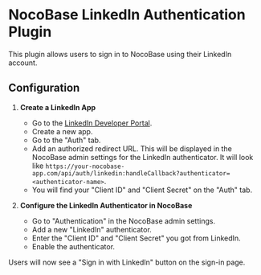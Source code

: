 # NocoBase LinkedIn Authentication Plugin

This plugin allows users to sign in to NocoBase using their LinkedIn account.

## Configuration

1.  **Create a LinkedIn App**
    *   Go to the [LinkedIn Developer Portal](https://www.linkedin.com/developers/apps).
    *   Create a new app.
    *   Go to the "Auth" tab.
    *   Add an authorized redirect URL. This will be displayed in the NocoBase admin settings for the LinkedIn authenticator. It will look like `https://your-nocobase-app.com/api/auth/linkedin:handleCallback?authenticator=<authenticator-name>`.
    *   You will find your "Client ID" and "Client Secret" on the "Auth" tab.

2.  **Configure the LinkedIn Authenticator in NocoBase**
    *   Go to "Authentication" in the NocoBase admin settings.
    *   Add a new "LinkedIn" authenticator.
    *   Enter the "Client ID" and "Client Secret" you got from LinkedIn.
    *   Enable the authenticator.

Users will now see a "Sign in with LinkedIn" button on the sign-in page.
